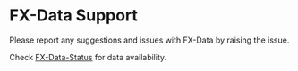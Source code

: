 # FX-Data Support

Please report any suggestions and issues with FX-Data by raising the issue.

Check [FX-Data-Status](https://github.com/FX-Data/FX-Data-Status) for data availability.
